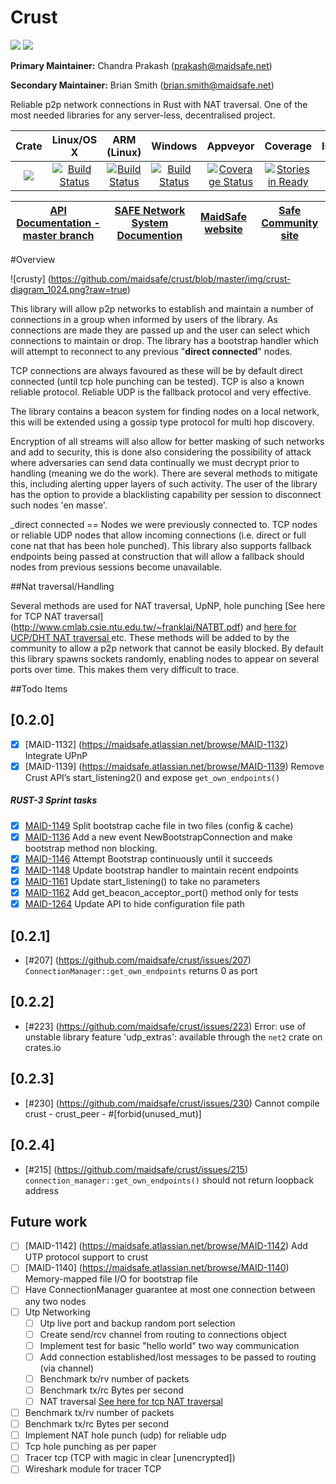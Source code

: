 # Crust

[![](https://img.shields.io/badge/Project%20SAFE-Approved-green.svg)](http://maidsafe.net/applications) [![](https://img.shields.io/badge/License-GPL3-green.svg)](https://github.com/maidsafe/crust/blob/master/COPYING)


**Primary Maintainer:**     Chandra Prakash (prakash@maidsafe.net)

**Secondary Maintainer:**   Brian Smith (brian.smith@maidsafe.net)

Reliable p2p network connections in Rust with NAT traversal. One of the most needed libraries for any server-less, decentralised project.

|Crate|Linux/OS X|ARM (Linux)|Windows|Appveyor|Coverage|Issues|
|:---:|:--------:|:---------:|:-----:|:------:|:------:|:----:|
|[![](http://meritbadge.herokuapp.com/crust)](https://crates.io/crates/crust)|[![Build Status](https://travis-ci.org/maidsafe/crust.svg?branch=master)](https://travis-ci.org/maidsafe/crust)|[![Build Status](http://ci.maidsafe.net:8080/buildStatus/icon?job=crust_arm_status_badge)](http://ci.maidsafe.net:8080/job/crust_arm_status_badge/)|[![Build Status](http://ci.maidsafe.net:8080/buildStatus/icon?job=crust_win64_status_badge)](http://ci.maidsafe.net:8080/job/crust_win64_status_badge/)|[![Coverage Status](https://coveralls.io/repos/maidsafe/crust/badge.svg)](https://coveralls.io/r/maidsafe/crust)|[![Stories in Ready](https://badge.waffle.io/maidsafe/crust.png?label=ready&title=Ready)](https://waffle.io/maidsafe/crust)|


| [API Documentation - master branch](http://maidsafe.net/crust/master) | [SAFE Network System Documention](http://systemdocs.maidsafe.net) | [MaidSafe website](http://maidsafe.net) | [Safe Community site](https://forum.safenetwork.io) |
|:------:|:-------:|:-------:|:-------:|

#Overview

![crusty] (https://github.com/maidsafe/crust/blob/master/img/crust-diagram_1024.png?raw=true)

This library will allow p2p networks to establish and maintain a number of connections in a group when informed by users of the library. As connections are made they are passed up and the user can select which connections to maintain or drop. The library has a bootstrap handler which will attempt to reconnect to any previous "**direct connected**" nodes.

TCP connections are always favoured as these will be by default direct connected (until tcp hole punching can be tested). TCP is also a known reliable protocol. Reliable UDP is the fallback protocol and very effective.

The library contains a beacon system for finding nodes on a local network, this will be extended using a gossip type protocol for multi hop discovery.

Encryption of all streams will also allow for better masking of such networks and add to security, this is done also considering the possibility of attack where adversaries can send data continually we must decrypt prior to handling (meaning we do the work). There are several methods to mitigate this, including alerting upper layers of such activity. The user of the library has the option to provide a blacklisting capability per session to disconnect such nodes 'en masse'.

_direct connected == Nodes we were previously connected to. TCP nodes or reliable UDP nodes that allow incoming connections (i.e. direct or full cone nat that has been hole punched). This library also supports fallback endpoints being passed at construction that will allow a fallback should nodes from previous sessions become unavailable.

##Nat traversal/Handling

Several methods are used for NAT traversal, UpNP, hole punching [See here for TCP NAT traversal] (http://www.cmlab.csie.ntu.edu.tw/~franklai/NATBT.pdf) and [here for UCP/DHT NAT traversal
  ](http://maidsafe.net/Whitepapers/pdf/DHTbasedNATTraversal.pdf) etc. These methods will be added to by the community to allow a p2p network that cannot be easily blocked. By default this library spawns sockets randomly, enabling nodes to appear on several ports over time. This makes them very difficult to trace.


##Todo Items

## [0.2.0]
- [x] [MAID-1132] (https://maidsafe.atlassian.net/browse/MAID-1132) Integrate UPnP
- [x] [MAID-1139] (https://maidsafe.atlassian.net/browse/MAID-1139) Remove Crust API’s start_listening2() and expose `get_own_endpoints()`

##### RUST-3 Sprint tasks
- [x] [MAID-1149](https://maidsafe.atlassian.net/browse/MAID-1149) Split bootstrap cache file in two files (config & cache)
- [x] [MAID-1136](https://maidsafe.atlassian.net/browse/MAID-1136) Add a new event NewBootstrapConnection and make bootstrap method non blocking.
- [x] [MAID-1146](https://maidsafe.atlassian.net/browse/MAID-1146) Attempt Bootstrap continuously until it succeeds
- [x] [MAID-1148](https://maidsafe.atlassian.net/browse/MAID-1148) Update bootstrap handler to maintain recent endpoints
- [x] [MAID-1161](https://maidsafe.atlassian.net/browse/MAID-1161) Update start_listening() to take no parameters
- [x] [MAID-1162](https://maidsafe.atlassian.net/browse/MAID-1162) Add get_beacon_acceptor_port() method only for tests
- [x] [MAID-1264](https://maidsafe.atlassian.net/browse/MAID-1264) Update API to hide configuration file path

## [0.2.1]
- [#207] (https://github.com/maidsafe/crust/issues/207) `ConnectionManager::get_own_endpoints` returns 0 as port

## [0.2.2]
- [#223] (https://github.com/maidsafe/crust/issues/223) Error: use of unstable library feature 'udp_extras': available through the `net2` crate on crates.io

## [0.2.3]
- [#230] (https://github.com/maidsafe/crust/issues/230) Cannot compile crust - crust_peer - #[forbid(unused_mut)]

## [0.2.4]
- [#215] (https://github.com/maidsafe/crust/issues/215) `connection_manager::get_own_endpoints()` should not return loopback address

## Future work

- [ ] [MAID-1142] (https://maidsafe.atlassian.net/browse/MAID-1142) Add UTP protocol support to crust
- [ ] [MAID-1140] (https://maidsafe.atlassian.net/browse/MAID-1140) Memory-mapped file I/O for bootstrap file
- [ ] Have ConnectionManager guarantee at most one connection between any two nodes
- [ ] Utp Networking
  - [ ] Utp live port and backup random port selection
  - [ ] Create send/rcv channel from routing to connections object
  - [ ] Implement test for basic "hello world" two way communication
  - [ ] Add connection established/lost messages to be passed to routing (via channel)
  - [ ] Benchmark tx/rv number of packets
  - [ ] Benchmark tx/rc Bytes per second
  - [ ] NAT traversal  [See here for tcp NAT traversal](http://www.cmlab.csie.ntu.edu.tw/~franklai/NATBT.pdf)
- [ ] Benchmark tx/rv number of packets
- [ ] Benchmark tx/rc Bytes per second
- [ ] Implement NAT hole punch (udp) for reliable udp
- [ ] Tcp hole punching as per paper
- [ ] Tracer tcp (TCP with magic in clear [unencrypted])
- [ ] Wireshark module for tracer TCP
